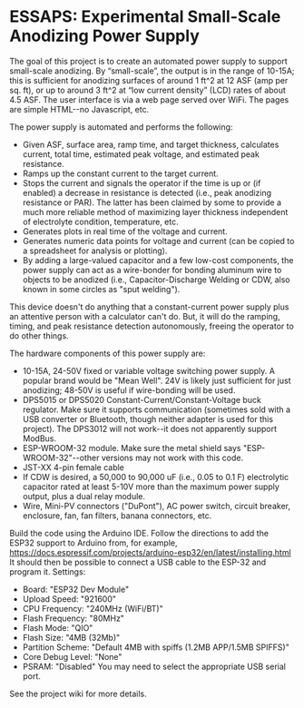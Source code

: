 # ESSAPS: Experimental Small-Scale Anodizing Power Supply

The goal of this project is to create an automated power supply to support small-scale anodizing.  By “small-scale”, the output is in the range of 10-15A; this is sufficient for anodizing surfaces of around 1 ft^2 at 12 ASF (amp per sq. ft), or up to around 3 ft^2 at “low current density” (LCD) rates of about 4.5 ASF.
The user interface is via a web page served over WiFi.  The pages are simple HTML--no Javascript, etc.

The power supply is automated and performs the following:
* Given ASF, surface area, ramp time, and target thickness, calculates current, total time, estimated peak voltage, and estimated peak resistance.
* Ramps up the constant current to the target current.
* Stops the current and signals the operator if the time is up or (if enabled) a decrease in resistance is detected (i.e., peak anodizing resistance or PAR).  The latter has been claimed by some to provide a much more reliable method of maximizing layer thickness independent of electrolyte condition, temperature, etc.
* Generates plots in real time of the voltage and current.
* Generates numeric data points for voltage and current (can be copied to a spreadsheet for analysis or plotting).
* By adding a large-valued capacitor and a few low-cost components, the power supply can act as a wire-bonder for bonding aluminum wire to objects to be anodized (i.e., Capacitor-Discharge Welding or CDW, also known in some circles as "sput welding").

This device doesn't do anything that a constant-current power supply plus an attentive person with a calculator can't do.  But, it will do the ramping, timing, and peak resistance detection autonomously, freeing the operator to do other things.

The hardware components of this power supply are:
* 10-15A, 24-50V fixed or variable voltage switching power supply.  A popular brand would be "Mean Well".   24V is likely just sufficient for just anodizing; 48-50V is useful if wire-bonding will be used.
* DPS5015 or DPS5020 Constant-Current/Constant-Voltage buck regulator.  Make sure it supports communication (sometimes sold with a USB converter or Bluetooth, though neither adapter is used for this project).  The DPS3012 will not work--it does not apparently support ModBus.
* ESP-WROOM-32 module.  Make sure the metal shield says "ESP-WROOM-32"--other versions may not work with this code.
* JST-XX 4-pin female cable
* If CDW is desired, a 50,000 to 90,000 uF (i.e., 0.05 to 0.1 F) electrolytic capacitor rated at least 5-10V more than the maximum power supply output, plus a dual relay module.
* Wire, Mini-PV connectors ("DuPont"), AC power switch, circuit breaker, enclosure, fan, fan filters, banana connectors, etc.

Build the code using the Arduino IDE.  Follow the directions to add the ESP32 support to Arduino from, for example, https://docs.espressif.com/projects/arduino-esp32/en/latest/installing.html
It should then be possible to connect a USB cable to the ESP-32 and program it.
Settings:
* Board: "ESP32 Dev Module"
* Upload Speed: "921600"
* CPU Frequency: "240MHz (WiFi/BT)"
* Flash Frequency: "80MHz"
* Flash Mode: "QIO"
* Flash Size: "4MB (32Mb)"
* Partition Scheme: "Default 4MB with spiffs (1.2MB APP/1.5MB SPIFFS)"
* Core Debug Level: "None"
* PSRAM: "Disabled"
You may need to select the appropriate USB serial port.

See the project wiki for more details.
